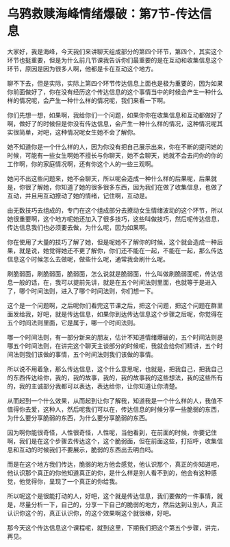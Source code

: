 # 乌鸦救赎海峰情绪爆破：第7节-传达信息

大家好，我是海峰，今天我们来讲聊天组成部分的第四个环节，第四个，其实这个环节也挺重要，但是为什么前几节课我告诉你们最重要的是在互动和收集信息这个环节，原因是因为很多人啊，他都是卡在互动这个地方。

聊不下去，但是实际，实际上第四个环节传达信息上面也是极为重要的，因为如果你前面做好了，你在没有经历这个传达信息的这个事情当中的时候会产生一种什么样的情况呢，会产生一种什么样的情况呢，我们来看一下啊。

你们先想一想，如果啊，我给你们一个问题，如果你你在收集信息和互动都做好了啊，做好了的时候但是你没有传达信息，会产生一种什么样的情况，这种情况呢其实很简单，对吧，这种情况呢女生她不会了解你。

她不知道你是一个什么样的人，因为你没有把自己展示出来，你在不断的提问她的时候，可能有一些女生啊她不擅长与你聊天，她不会聊天，她就不会去问你的你的工作啊，你的家庭情况啊，还有你这个人的一些三观啊。

她问不出这些问题来，她不会聊天，所以呢会造成一种什么样的后果呢，后果就是，你很了解她，你知道了她的很多很多东西，因为我们在做了收集信息，也做了互动，并且用互动撩动了她的情绪，记住啊，互动是。

由无数技巧去组成的，专门在这个组成部分去撩动女生情绪波动的这个环节，所以她很重要啊，这个地方呢她还加入了很多技巧，这些叫做技巧，然后呢传达信息，传达信息我们也必须要去做，为什么呢，因为如果啊。

你在使用了大量的技巧了解了她，但是呢她不了解你的时候，这个就会造成一种后果，就是说，她觉得她还不更了解你，你们还不能在一起，不能在一起，那么传达信息这个时候怎么去做呢，做些什么呢，通常我会刷什么呢。

刷脆弱面，刷脆弱面，脆弱面，怎么说就是脆弱面，什么叫做刷脆弱面呢，传达信息一般的话，在，我可以提前先讲，就是在五个时间法则里面，也就等于是进入了，哪个时间法则，进入了哪个时间法则，你们想一下。

这个是一个问题啊，之后呢你们看完这节课之后，把这个问题，把这个问题在群里面发给我，好吧，就是传达信息，如果你到达传达信息这个步骤之后呢，你觉得在五个时间法则里面，它是属于，哪一个时间法则。

哪一个时间法则，有一部分新来的朋友，估计不知道情绪爆破的，五个时间法则是哪五个时间法则，在讲完这个聊天主谈部分的时候呢，我就会给你们精讲，五个时间法则我们该做的事情，五个时间法则我们该做的事情。

所以说不用着急，那么传达信息，这个什么意思呢，也就是，把我自己，把我自己的东西传达给你，我的，我的故事，我的，我的故事我的这些想法，我的这些所有的，我的主诚部分我都可以表达，表达给你，让你知道让你清楚。

从而起到一个什么效果，从而起到让你了解我，知道我是一个什么样的人，我值不值得你去爱，这种人，然后呢我们可以在，传达信息的时候分享一些脆弱的东西，为什么要分享脆弱的东西，为什么要分享脆弱的东西。

因为啊你能很奇怪，人性很奇怪，人性呢，当他看到，在前面的时候，你要记住啊，我们是在这个步骤去传达这个，这个脆弱面，但在前面这些，打招呼，收集信息和互动的时候我们不要展示，脆弱的东西出去明白吗。

而是在这个地方我们传达，脆弱的地方他会感觉，他认识那个，真正的你知道吧，他认识那个真正的你他知道真正的你，是什么样是别人看不到的，他会有这种感觉，他觉得你，呈现了一个真正的你给我。

所以呢这个是很能打动的人，好吧，这个就是传达信息，我们要做的一件事情，就是，尽量分析一下，自己的，分享一下自己的脆弱的地方，然后达到让别人，真正认识你这个的，真正认识你，的这个效果啊这个就很棒，好吧。

那今天这个传达信息这个课程呢，就到这里，下期我们把这个第五个步骤，讲完，再见。